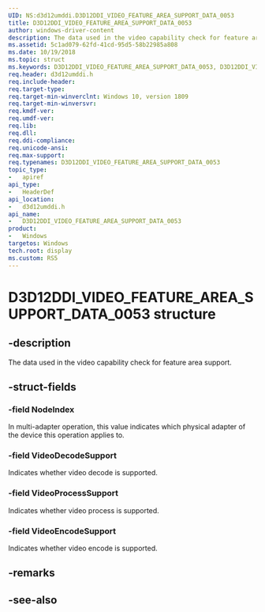 ```yaml
---
UID: NS:d3d12umddi.D3D12DDI_VIDEO_FEATURE_AREA_SUPPORT_DATA_0053
title: D3D12DDI_VIDEO_FEATURE_AREA_SUPPORT_DATA_0053
author: windows-driver-content
description: The data used in the video capability check for feature area support.
ms.assetid: 5c1ad079-62fd-41cd-95d5-58b22985a808
ms.date: 10/19/2018
ms.topic: struct
ms.keywords: D3D12DDI_VIDEO_FEATURE_AREA_SUPPORT_DATA_0053, D3D12DDI_VIDEO_FEATURE_AREA_SUPPORT_DATA_0053, 
req.header: d3d12umddi.h
req.include-header:
req.target-type:
req.target-min-winverclnt: Windows 10, version 1809
req.target-min-winversvr:
req.kmdf-ver:
req.umdf-ver:
req.lib:
req.dll:
req.ddi-compliance:
req.unicode-ansi:
req.max-support:
req.typenames: D3D12DDI_VIDEO_FEATURE_AREA_SUPPORT_DATA_0053
topic_type: 
-	apiref
api_type: 
-	HeaderDef
api_location: 
-	d3d12umddi.h
api_name: 
-	D3D12DDI_VIDEO_FEATURE_AREA_SUPPORT_DATA_0053
product:
-	Windows
targetos: Windows
tech.root: display
ms.custom: RS5
---
```


# D3D12DDI_VIDEO_FEATURE_AREA_SUPPORT_DATA_0053 structure

## -description

The data used in the video capability check for feature area support.

## -struct-fields

### -field NodeIndex

In multi-adapter operation, this value indicates which physical adapter of the device this operation applies to.

### -field VideoDecodeSupport

Indicates whether video decode is supported.

### -field VideoProcessSupport

Indicates whether video process is supported.

### -field VideoEncodeSupport
 
Indicates whether video encode is supported.

## -remarks

## -see-also
